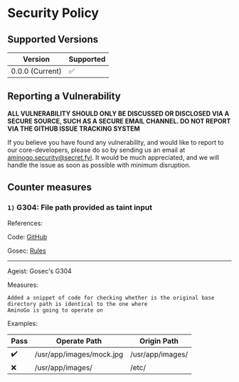 # Security Policy

## Supported Versions

| Version | Supported          |
| ------- | ------------------ |
| 0.0.0 (Current)   | :white_check_mark: |

## Reporting a Vulnerability

**ALL VULNERABILITY SHOULD ONLY BE DISCUSSED OR DISCLOSED VIA A SECURE SOURCE, SUCH AS A SECURE EMAIL CHANNEL. DO NOT REPORT VIA THE GITHUB ISSUE TRACKING SYSTEM**

If you believe you have found any vulnerability, and would like to report to our core-developers, please do so by sending us an email at aminogo.security@secret.fyi. It would be much appreciated, and we will handle the issue as soon as possible with minimum disruption.

## Counter measures

### `1)` G304: File path provided as taint input

References:

Code: [GitHub](https://github.com/AminoJS/AminoGo/blob/eaa8f18a7c2fc029994951d357fcf9b59e84cd64/aminogo/upload_media.go#L97-L137)

Gosec: [Rules](https://github.com/securego/gosec#available-rules)

---

Ageist: Gosec's G304

Measures: 

    Added a snippet of code for checking whether is the original base directory path is identical to the one where
    AminoGo is going to operate on
    
Examples:

| Pass | Operate Path | Origin Path  |
|---|---|---|
| ✔️ | /usr/app/images/mock.jpg | /usr/app/images/  |
  ❌  | /usr/app/images/  | /etc/  |